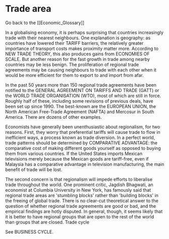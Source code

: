 # Trade area

Go back to the [[Economic_Glossary]]


In a globalising economy, it is perhaps surprising that countries increasingly trade with their nearest neighbours. One explanation is geography: as countries have lowered their TARIFF barriers, the relatively greater importance of transport costs makes proximity matter more. According to NEW TRADE THEORY, this also produces gains from ECONOMIES OF SCALE. But another reason for the fast growth in trade among nearby countries may be less benign. The proliferation of regional trade agreements may be causing neighbours to trade with each other when it would be more efficient for them to export to and import from afar.

In the past 50 years more than 150 regional trade agreements have been notified to the GENERAL AGREEMENT ON TARIFFS AND TRADE (GATT) or the WORLD TRADE ORGANISATION (WTO), most of which are still in force. Roughly half of these, including some revisions of previous deals, have been set up since 1990. The best-known are the EUROPEAN UNION, the North American Free-Trade Agreement (NAFTA) and Mercosur in South America. There are dozens of other examples.

Economists have generally been unenthusiastic about regionalism, for two reasons. First, they worry that preferential tariffs will cause trade to flow in inefficient ways, a process known as trade diversion. In a perfect world, trade patterns should be determined by COMPARATIVE ADVANTAGE: the comparative cost of making different goods yourself as opposed to buying them from various countries. If the United States imports Mexican televisions merely because the Mexican goods are tariff-free, even if Malaysia has a comparative advantage in television manufacturing, the main benefit of trade will be lost.

The second concern is that regionalism will impede efforts to liberalise trade throughout the world. One prominent critic, Jagdish Bhagwati, an economist at Columbia University in New York, has famously said that regional trade areas are 'stumbling blocks' rather than 'building blocks' in the freeing of global trade. There is no clear-cut theoretical answer to the question of whether regional trade agreements are good or bad, and the empirical findings are hotly disputed. In general, though, it seems likely that it is better to have regional groups that are open to the rest of the world than groups that are closed.
Trade cycle

See BUSINESS CYCLE.

